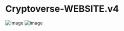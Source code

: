 # Cryptoverse-WEBSITE.v4
![image](https://user-images.githubusercontent.com/107072477/229750294-ab30e282-2e86-48ad-82fa-64aa2bbbe5e9.png)
![image](https://user-images.githubusercontent.com/107072477/229752989-27cb549e-78dc-473d-b43c-aa95d7f17793.png)

